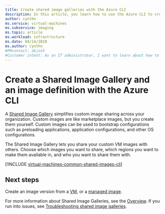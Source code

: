 ```yaml
---
title: Create shared image galleries with the Azure CLI 
description: In this article, you learn how to use the Azure CLI to create a shared image of a VM in Azure.
author: cynthn
ms.service: virtual-machines
ms.subservice: imaging
ms.topic: article
ms.workload: infrastructure
ms.date: 04/14/2020
ms.author: cynthn
#PMcontact: akjosh
#Customer intent: As an IT administrator, I want to learn about how to create shared VM images to minimize the number of post-deployment configuration tasks.
---
```

# Create a Shared Image Gallery and an image definition with the Azure CLI

A [Shared Image Gallery](shared-image-galleries.md) simplifies custom image sharing across your organization. Custom images are like marketplace images, but you create them yourself. Custom images can be used to bootstrap configurations such as preloading applications, application configurations, and other OS configurations. 

The Shared Image Gallery lets you share your custom VM images with others. Choose which images you want to share, which regions you want to make them available in, and who you want to share them with. 


[!INCLUDE [virtual-machines-common-shared-images-cli](../../includes/virtual-machines-common-shared-images-cli.md)]


## Next steps

Create an image version from a [VM](../image-version-vm-cli.md), or a [managed image](../image-version-managed-image-cli.md).

For more information about Shared Image Galleries, see the [Overview](shared-image-galleries.md). If you run into issues, see [Troubleshooting shared image galleries](troubleshooting-shared-images.md).
